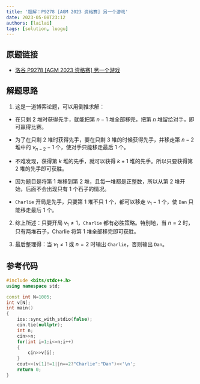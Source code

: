 ```yaml
---
title: '题解：P9278 [AGM 2023 资格赛] 另一个游戏'
date: 2023-05-08T23:12
authors: [lailai]
tags: [solution, luogu]
---
```


## 原题链接

- [洛谷 P9278 [AGM 2023 资格赛] 另一个游戏](https://www.luogu.com.cn/problem/P9278)

<!-- truncate -->

## 解题思路

1. 这是一道博弈论题，可以用倒推求解：

- 在只剩 $2$ 堆时获得先手，就能把第 $n-1$ 堆全部移完，把第 $n$ 堆留给对手，即可赢得比赛。

- 为了在只剩 $2$ 堆时获得先手，要在只剩 $3$ 堆的时候获得先手，并移走第 $n-2$ 堆中的 $v_{n-2}-1$ 个，使对手只能移走最后 $1$ 个。

- 不难发现，获得第 $k$ 堆的先手，就可以获得 $k+1$ 堆的先手。所以只要获得第 $2$ 堆的先手即可获胜。

- 因为题目是将第 $1$ 堆移到第 $2$ 堆，且每一堆都是正整数，所以从第 $2$ 堆开始，后面不会出现只有 $1$ 个石子的情况。

- `Charlie` 开局是先手，只要第 $1$ 堆不只 $1$ 个，都可以移走 $v_1-1$ 个，使 `Dan` 只能移走最后 $1$ 个。

2. 综上所述：只要开局 $v_1\not=1$，`Charlie` 都有必胜策略。特别地，当 $n=2$ 时，只有两堆石子，Charlie 将第 $1$ 堆全部移完即可获胜。

3. 最后整理得：当 $v_1\not=1$ 或 $n=2$ 时输出 `Charlie`，否则输出 `Dan`。

## 参考代码

```cpp
#include <bits/stdc++.h>
using namespace std;

const int N=1005;
int v[N];
int main()
{
	ios::sync_with_stdio(false);
	cin.tie(nullptr);
	int n;
	cin>>n;
	for(int i=1;i<=n;i++)
	{
		cin>>v[i];
	}
	cout<<(v[1]!=1||n==2?"Charlie":"Dan")<<'\n';
	return 0;
}
```
